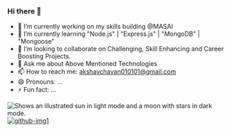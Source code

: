 ### Hi there 👋



- 🔭 I’m currently working on my skills building @MASAI
- 🌱 I’m currently learning "Node.js" | "Express.js" | "MongoDB" | "Mongoose"
- 👯 I’m looking to collaborate on Challenging, Skill Enhancing and Career Boosting Projects.
- 💬 Ask me about Above Mentioned Technologies
- 📫 How to reach me: akshaychavan010101@gmail.com
- 😄 Pronouns: ...
- ⚡ Fun fact: ...

<picture>
  <source media="(prefers-color-scheme: dark)" srcset="https://user-images.githubusercontent.com/25423296/163456776-7f95b81a-f1ed-45f7-b7ab-8fa810d529fa.png">
  <source media="(prefers-color-scheme: light)" srcset="https://user-images.githubusercontent.com/25423296/163456779-a8556205-d0a5-45e2-ac17-42d089e3c3f8.png">
  <img alt="Shows an illustrated sun in light mode and a moon with stars in dark mode." src="https://user-images.githubusercontent.com/25423296/163456779-a8556205-d0a5-45e2-ac17-42d089e3c3f8.png">
  <a href="https://ibb.co/xSVkkhZ"><img src="https://www.wallpapermaiden.com/image/2021/04/25/coding-programming-simple-code-conditional-programming-technology-44326.png" alt="github-img1" border="0"></a>
</picture>

<picture>
 <source media="(prefers-color-scheme: dark)" srcset="#">
 <source media="(prefers-color-scheme: light)" srcset="YOUR-LIGHTMODE-IMAGE">

</picture>
